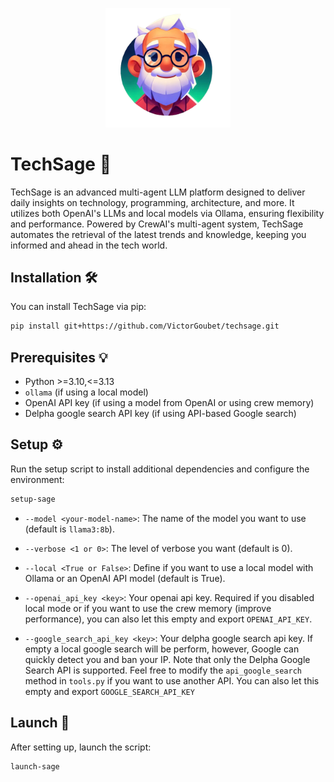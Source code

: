 <p align="center">
  <img src="logo.png" alt="TechSage Logo" width="200">
</p>

# TechSage 🤖

TechSage is an advanced multi-agent LLM platform designed to deliver daily insights on technology, programming, architecture, and more. It utilizes both OpenAI's LLMs and local models via Ollama, ensuring flexibility and performance. Powered by CrewAI's multi-agent system, TechSage automates the retrieval of the latest trends and knowledge, keeping you informed and ahead in the tech world.

## Installation 🛠️

You can install TechSage via pip:

```bash
pip install git+https://github.com/VictorGoubet/techsage.git
```


## Prerequisites 💡 


- Python >=3.10,<=3.13
- `ollama` (if using a local model)
- OpenAI API key (if using a model from OpenAI or using crew memory)
- Delpha google search API key (if using API-based Google search)

## Setup ⚙️

Run the setup script to install additional dependencies and configure the environment:

```bash
setup-sage
```

- `--model <your-model-name>`: The name of the model you want to use (default is `llama3:8b`).

- `--verbose <1 or 0>`: The level of verbose you want (default is 0).

- `--local <True or False>`: Define if you want to use a local model with Ollama or an OpenAI API model (default is True).
- `--openai_api_key <key>`: Your openai api key. Required if you disabled local mode or if you want to use the crew memory (improve performance), you can also let this empty and export `OPENAI_API_KEY`.

- `--google_search_api_key <key>`: Your delpha google search api key. If empty a local google search will be perform, however, Google can quickly detect you and ban your IP. Note that only the Delpha Google Search API is supported. Feel free to modify the `api_google_search` method in `tools.py` if you want to use another API. You can also let this empty and export `GOOGLE_SEARCH_API_KEY`

## Launch 🚀

After setting up, launch the script:

```sh
launch-sage
```